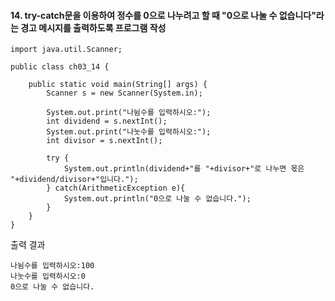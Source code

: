 #### 14. try-catch문을 이용하여 정수를 0으로 나누려고 할 때 "0으로 나눌 수 없습니다"라는 경고 메시지를 출력하도록 프로그램 작성

```
import java.util.Scanner;

public class ch03_14 {

	public static void main(String[] args) {
		Scanner s = new Scanner(System.in);
		
		System.out.print("나뉨수를 입력하시오:");
		int dividend = s.nextInt();
		System.out.print("나눗수를 입력하시오:");
		int divisor = s.nextInt();
	
		try {
			System.out.println(dividend+"를 "+divisor+"로 나누면 몫은 "+dividend/divisor+"입니다.");
		} catch(ArithmeticException e){
			System.out.println("0으로 나눌 수 없습니다.");
		}
	}
}
```
출력 결과
```
나뉨수를 입력하시오:100
나눗수를 입력하시오:0
0으로 나눌 수 없습니다.
```

